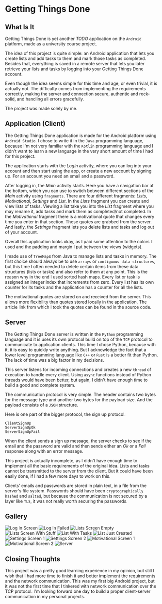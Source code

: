 # Getting Things Done

## What Is It

Getting Things Done is yet another *TODO* application on the `Android` platform, made as a university course project.

The idea of this project is quite simple: an Android application that lets you create lists and add tasks to them
and mark those tasks as completed. Besides that, everything is saved in a remote server that lets you later
retrieve your lists and tasks by logging into your Getting Things Done account.

Even though the idea seems simple for this time and age, or even trivial, it is actually not. The difficulty comes
from implementing the requirements correctly, making the server and connection secure, authentic and rock-solid,
and handling all errors gracefully.

The project was made solely by me.

## Application (Client)

The Getting Things Done application is made for the Android platform using `Android Studio`. I chose to write
it in the `Java` programming language, because I'm not very familiar with the `Kotlin` programming language and
I didn't want to learn a new language in the very short amount of time I had for this project.

The application starts with the *Login* activity, where you can log into your account and then start using the
app, or create a new account by signing up. For an account you need an email and a password.

After logging in, the *Main* activity starts. Here you have a navigation bar at the bottom, which you can use to
switch between different sections of the *Main* activity using `fragments`. There are four different fragments:
*Lists*, *Motivational*, *Settings* and *List*. In the *Lists* fragment you can create and view lists of tasks.
Viewing a list take you into the *List* fragment where you may rename it, add tasks and mark them as completed/not
completed. In the *Motivational* fragment there is a motivational quote that changes every time you enter in that
section. These quotes are grabbed from the server. And lastly, the *Settings* fragment lets you delete lists and
tasks and log out of your account.

Overall this application looks okay, as I paid some attention to the colors I used and the padding and margin I
put between the views (widgets).

I made use of `TreeMap`s from Java to manage lists and tasks in memory. The first choice should always be to
use `arrays` or `contiguous data structures`, but this time I often needed to delete certain items from these
data structures (lists or tasks) and also refer to them at any point. This is the reason why in the end I used
sorted hash maps. Every list or task is assigned an integer index that increments from zero. Every list has its
own counter for its tasks and the application has a counter for all the lists.

The motivational quotes are stored on and received from the server. This allows more flexibility than quotes
stored locally in the application. The article link from which I took the quotes can be found in the source code.

## Server

The Getting Things Done server is written in the `Python` programming language and it is uses its own protocol
build on top of the `TCP` protocol to communicate to application clients. This time I chose Python, because
with it, it is easy to quickly write anything. But I acknowledge the fact that a lower level programming language
like `C++` or `Rust` is a better fit than Python. The lack of time was a big factor in my decisions.

This server listens for incoming connections and creates a new `thread` of execution to handle every client.
Using `async` functions instead of Python threads would have been better, but again, I didn't have enough time
to build a good and complete system.

The communication protocol is very simple. The header contains two bytes for the message type and another two
bytes for the payload size. And the payload consists of a `JSON` structure.

Here is one part of the bigger protocol, the sign up protocol:

    ClientSignUp
    ServerSignUpOk
    ServerSignUpFail

When the client sends a sign up message, the server checks to see if the email and the password are valid and
then sends either an *Ok* or a *Fail* response along with an error message.

This project is actually incomplete, as I didn't have enough time to implement all the basic requirements
of the original idea. Lists and tasks cannot be transmitted to the server from the client. But it could have
been easily done, if I had a few more days to work on this.

Clients' emails and passwords are stored in plain text, in a file from the server's file system. Passwords should
have been `cryptographically hashed` and `salted`, but because the communication is not secured by a layer like
`TLS`, it was not really worth securing the passwords.

## Gallery

![Log In Screen](/images/1.jpeg)
![Log In Failed](/images/2.jpeg)
![Lists Screen Empty](/images/3.jpeg)
![Lists Screen With Stuff](/images/4.jpeg)
![List With Tasks](/images/5.jpeg)
![List Just Created](/images/6.jpeg)
![Settings Screen 1](/images/7.jpeg)
![Settings Screen 2](/images/8.jpeg)
![Motivational Screen 1](/images/9.jpeg)
![Motivational Screen 2](/images/10.jpeg)
![Server](/images/11.png)

## Closing Thoughts

This project was a pretty good learning experience in my opinion, but still I wish that I had more time to
finish it and better implement the requirements and the network communication. This was my first big
Android project, but it was not the first time that I tinkered with network communication over the TCP
protocol. I'm looking forward one day to build a proper client-server communication in my personal projects.

